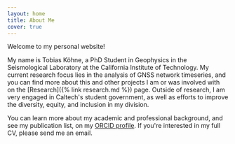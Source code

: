 ```yaml
---
layout: home
title: About Me
cover: true
---
```


Welcome to my personal website!

My name is Tobias Köhne, a PhD Student in Geophysics in the Seismological
Laboratory at the California Institute of Technology. My current research
focus lies in the analysis of GNSS network timeseries, and you can find more
about this and other projects I am or was involved with on the
[Research]({% link research.md %}) page.
Outside of research, I am very engaged in Caltech's student government, as well as
efforts to improve the diversity, equity, and inclusion in my division.

You can learn more about my academic and professional background, and see
my publication list, on my [ORCID profile](https://orcid.org/0000-0002-8400-7255).
If you're interested in my full CV, please send me an email.
